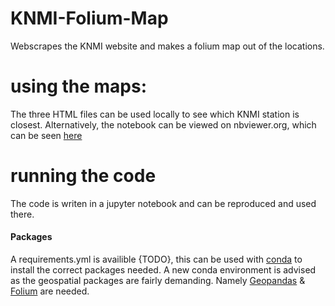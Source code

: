 # KNMI-Folium-Map
Webscrapes the KNMI website and makes a folium map out of the locations. 

# using the maps:
The three HTML files can be used locally to see which KNMI station is closest.
Alternatively, the notebook can be viewed on nbviewer.org, which can be seen [here](https://nbviewer.org/github/Daafip/KNMI-Folium-Map/blob/main/Hourly%20%26%20daily%20station%20data%20KNMI%202023-03-21.html)

# running the code 
The code is writen in a jupyter notebook and can be reproduced and used there. 

#### Packages
A requirements.yml is availible {TODO}, this can be used with [conda](https://conda.io/docs/user-guide/tasks/manage-environments.html) to install the correct packages needed. A new conda environment is advised as the geospatial packages are fairly demanding. Namely [Geopandas](https://geopandas.org) & [Folium](https://python-visualization.github.io/folium/) are needed.
